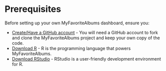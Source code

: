 # Prerequisites

Before setting up your own MyFavoriteAlbums dashboard, ensure you: 
- [Create/Have a GitHub account](https://docs.github.com/en/get-started/start-your-journey/creating-an-account-on-github) - You will need a GitHub account to fork and clone the MyFavoriteAlbums project and keep your own copy of the code.
- [Download R](https://cran.rstudio.com/) - R is the programming language that powers MyFavoriteAlbums.
- [Download RStudio](https://posit.co/download/rstudio-desktop/) -  RStudio is a user-friendly development environment for R.